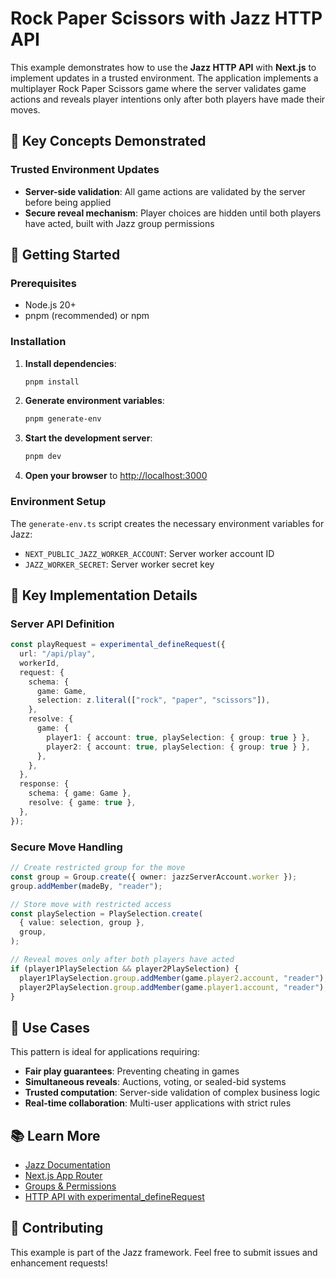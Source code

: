# Rock Paper Scissors with Jazz HTTP API

This example demonstrates how to use the **Jazz HTTP API** with **Next.js** to implement updates in a trusted environment. The application implements a multiplayer Rock Paper Scissors game where the server validates game actions and reveals player intentions only after both players have made their moves.

## 🎯 Key Concepts Demonstrated

### Trusted Environment Updates
- **Server-side validation**: All game actions are validated by the server before being applied
- **Secure reveal mechanism**: Player choices are hidden until both players have acted, built with Jazz group permissions

## 🚀 Getting Started

### Prerequisites
- Node.js 20+ 
- pnpm (recommended) or npm

### Installation

1. **Install dependencies**:
   ```bash
   pnpm install
   ```

2. **Generate environment variables**:
   ```bash
   pnpm generate-env
   ```

3. **Start the development server**:
   ```bash
   pnpm dev
   ```

4. **Open your browser** to [http://localhost:3000](http://localhost:3000)

### Environment Setup

The `generate-env.ts` script creates the necessary environment variables for Jazz:
- `NEXT_PUBLIC_JAZZ_WORKER_ACCOUNT`: Server worker account ID
- `JAZZ_WORKER_SECRET`: Server worker secret key

## 🔧 Key Implementation Details

### Server API Definition
```typescript
const playRequest = experimental_defineRequest({
  url: "/api/play",
  workerId,
  request: {
    schema: {
      game: Game,
      selection: z.literal(["rock", "paper", "scissors"]),
    },
    resolve: {
      game: {
        player1: { account: true, playSelection: { group: true } },
        player2: { account: true, playSelection: { group: true } },
      },
    },
  },
  response: {
    schema: { game: Game },
    resolve: { game: true },
  },
});
```

### Secure Move Handling
```typescript
// Create restricted group for the move
const group = Group.create({ owner: jazzServerAccount.worker });
group.addMember(madeBy, "reader");

// Store move with restricted access
const playSelection = PlaySelection.create(
  { value: selection, group },
  group,
);

// Reveal moves only after both players have acted
if (player1PlaySelection && player2PlaySelection) {
  player1PlaySelection.group.addMember(game.player2.account, "reader");
  player2PlaySelection.group.addMember(game.player1.account, "reader");
}
```

## 🎯 Use Cases

This pattern is ideal for applications requiring:

- **Fair play guarantees**: Preventing cheating in games
- **Simultaneous reveals**: Auctions, voting, or sealed-bid systems
- **Trusted computation**: Server-side validation of complex business logic
- **Real-time collaboration**: Multi-user applications with strict rules

## 📚 Learn More

- [Jazz Documentation](https://jazz.tools/docs)
- [Next.js App Router](https://nextjs.org/docs/app)
- [Groups & Permissions](https://jazz.tools/docs/react/groups/intro)
- [HTTP API with experimental_defineRequest](https://jazz.tools/docs/react/server-side/http-requests)

## 🤝 Contributing

This example is part of the Jazz framework. Feel free to submit issues and enhancement requests!
